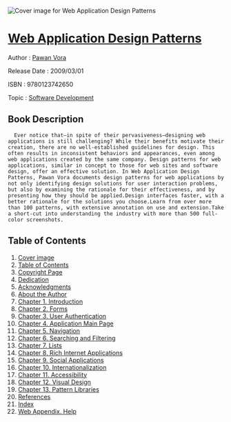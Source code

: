 ![Cover image for Web Application Design Patterns](https://imgdetail.ebookreading.net/cover/cover/software_development/EB9780123742650.jpg)

[Web Application Design Patterns](https://ebookreading.net/view/book/Web+Application+Design+Patterns-EB9780123742650_1.html "Web Application Design Patterns")
====================================================================================================================

Author : [Pawan Vora](https://ebookreading.net/search/author/Pawan+Vora)

Release Date : 2009/03/01

ISBN : 9780123742650

Topic : [Software Development](https://ebookreading.net/search/category/software-development)

Book Description
-----------------

      Ever notice that—in spite of their pervasiveness—designing web applications is still challenging? While their benefits motivate their creation, there are no well-established guidelines for design. This often results in inconsistent behaviors and appearances, even among web applications created by the same company. Design patterns for web applications, similar in concept to those for web sites and software design, offer an effective solution. In Web Application Design Patterns, Pawan Vora documents design patterns for web applications by not only identifying design solutions for user interaction problems, but also by examining the rationale for their effectiveness, and by presenting how they should be applied.Design interfaces faster, with a better rationale for the solutions you choose.Learn from over more than 100 patterns, with extensive annotation on use and extension.Take a short-cut into understanding the industry with more than 500 full-color screenshots.
Table of Contents
-----------------

1. [Cover image](https://ebookreading.net/view/book/Web+Application+Design+Patterns-EB9780123742650_1.html#cover-image)
1. [Table of Contents](https://ebookreading.net/view/book/Web+Application+Design+Patterns-EB9780123742650_2.html#tocLink)
1. [Copyright Page](https://ebookreading.net/view/book/Web+Application+Design+Patterns-EB9780123742650_3.html#B978-0-12-374265-0.)
1. [Dedication](https://ebookreading.net/view/book/Web+Application+Design+Patterns-EB9780123742650_4.html#B978-0-12-374265-0.)
1. [Acknowledgments](https://ebookreading.net/view/book/Web+Application+Design+Patterns-EB9780123742650_5.html#B978-0-12-374265-0.)
1. [About the Author](https://ebookreading.net/view/book/Web+Application+Design+Patterns-EB9780123742650_6.html#B978-0-12-374265-0.)
1. [Chapter 1. Introduction](https://ebookreading.net/view/book/Web+Application+Design+Patterns-EB9780123742650_7.html#B978-0-12-374265-0.)
1. [Chapter 2. Forms](https://ebookreading.net/view/book/Web+Application+Design+Patterns-EB9780123742650_8.html#B978-0-12-374265-0.)
1. [Chapter 3. User Authentication](https://ebookreading.net/view/book/Web+Application+Design+Patterns-EB9780123742650_9.html#B978-0-12-374265-0.)
1. [Chapter 4. Application Main Page](https://ebookreading.net/view/book/Web+Application+Design+Patterns-EB9780123742650_10.html#B978-0-12-374265-0.)
1. [Chapter 5. Navigation](https://ebookreading.net/view/book/Web+Application+Design+Patterns-EB9780123742650_11.html#B978-0-12-374265-0.)
1. [Chapter 6. Searching and Filtering](https://ebookreading.net/view/book/Web+Application+Design+Patterns-EB9780123742650_12.html#B978-0-12-374265-0.)
1. [Chapter 7. Lists](https://ebookreading.net/view/book/Web+Application+Design+Patterns-EB9780123742650_13.html#B978-0-12-374265-0.)
1. [Chapter 8. Rich Internet Applications](https://ebookreading.net/view/book/Web+Application+Design+Patterns-EB9780123742650_14.html#B978-0-12-374265-0.)
1. [Chapter 9. Social Applications](https://ebookreading.net/view/book/Web+Application+Design+Patterns-EB9780123742650_15.html#B978-0-12-374265-0.)
1. [Chapter 10. Internationalization](https://ebookreading.net/view/book/Web+Application+Design+Patterns-EB9780123742650_16.html#B978-0-12-374265-0.)
1. [Chapter 11. Accessibility](https://ebookreading.net/view/book/Web+Application+Design+Patterns-EB9780123742650_17.html#B978-0-12-374265-0.)
1. [Chapter 12. Visual Design](https://ebookreading.net/view/book/Web+Application+Design+Patterns-EB9780123742650_18.html#B978-0-12-374265-0.)
1. [Chapter 13. Pattern Libraries](https://ebookreading.net/view/book/Web+Application+Design+Patterns-EB9780123742650_19.html#B978-0-12-374265-0.)
1. [References](https://ebookreading.net/view/book/Web+Application+Design+Patterns-EB9780123742650_20.html#B978-0-12-374265-0.)
1. [Index](https://ebookreading.net/view/book/Web+Application+Design+Patterns-EB9780123742650_21.html#B978-0-12-374265-0.)
1. [Web Appendix. Help](https://ebookreading.net/view/book/Web+Application+Design+Patterns-EB9780123742650_0.html#B978-0-12-374265-0.)
